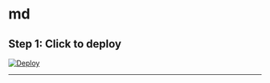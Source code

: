 # md


## Step 1: Click to deploy

[![Deploy](https://www.herokucdn.com/deploy/button.svg)](https://dashboard.heroku.com/new?template=https://github.com/idanlyu/sffefeefwe.git)

---
